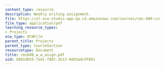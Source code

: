 ```yaml
---
content_type: resource
description: Weekly writing assignment.
file: https://ol-ocw-studio-app-qa.s3.amazonaws.com/courses/cms-600-videogame-theory-and-analysis-fall-2007/dd81db557a41f8012b138dd3adc9f661_cms600_w_w_asign.pdf
file_type: application/pdf
learning_resource_types:
- Projects
ocw_type: OCWFile
parent_title: Projects
parent_type: CourseSection
resourcetype: Document
title: cms600_w_w_asign.pdf
uid: dd81db55-7a41-f801-2b13-8dd3adc9f661
---
```

